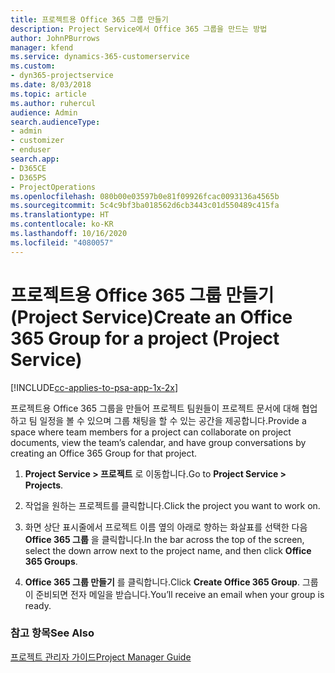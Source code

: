 ```yaml
---
title: 프로젝트용 Office 365 그룹 만들기
description: Project Service에서 Office 365 그룹을 만드는 방법
author: JohnPBurrows
manager: kfend
ms.service: dynamics-365-customerservice
ms.custom:
- dyn365-projectservice
ms.date: 8/03/2018
ms.topic: article
ms.author: ruhercul
audience: Admin
search.audienceType:
- admin
- customizer
- enduser
search.app:
- D365CE
- D365PS
- ProjectOperations
ms.openlocfilehash: 080b00e03597b0e81f09926fcac0093136a4565b
ms.sourcegitcommit: 5c4c9bf3ba018562d6cb3443c01d550489c415fa
ms.translationtype: HT
ms.contentlocale: ko-KR
ms.lasthandoff: 10/16/2020
ms.locfileid: "4080057"
---
```

# <a name="create-an-office-365-group-for-a-project-project-service"></a><span data-ttu-id="915f3-103">프로젝트용 Office 365 그룹 만들기 (Project Service)</span><span class="sxs-lookup"><span data-stu-id="915f3-103">Create an Office 365 Group for a project (Project Service)</span></span>

[!INCLUDE[cc-applies-to-psa-app-1x-2x](../includes/cc-applies-to-psa-app-1x-2x.md)]

<span data-ttu-id="915f3-104">프로젝트용 Office 365 그룹을 만들어 프로젝트 팀원들이 프로젝트 문서에 대해 협업하고 팀 일정을 볼 수 있으며 그룹 채팅을 할 수 있는 공간을 제공합니다.</span><span class="sxs-lookup"><span data-stu-id="915f3-104">Provide a space where team members for a project can collaborate on project documents, view the team’s calendar, and have group conversations by creating an Office 365 Group for that project.</span></span>  
  
1.  <span data-ttu-id="915f3-105">**Project Service > 프로젝트** 로 이동합니다.</span><span class="sxs-lookup"><span data-stu-id="915f3-105">Go to **Project Service > Projects**.</span></span>  
  
2.  <span data-ttu-id="915f3-106">작업을 원하는 프로젝트를 클릭합니다.</span><span class="sxs-lookup"><span data-stu-id="915f3-106">Click the project you want to work on.</span></span>  
  
3.  <span data-ttu-id="915f3-107">화면 상단 표시줄에서 프로젝트 이름 옆의 아래로 향하는 화살표를 선택한 다음 **Office 365 그룹** 을 클릭합니다.</span><span class="sxs-lookup"><span data-stu-id="915f3-107">In the bar across the top of the screen, select the down arrow next to the project name, and then click **Office 365 Groups**.</span></span>  
  
4.  <span data-ttu-id="915f3-108">**Office 365 그룹 만들기** 를 클릭합니다.</span><span class="sxs-lookup"><span data-stu-id="915f3-108">Click **Create Office 365 Group**.</span></span> <span data-ttu-id="915f3-109">그룹이 준비되면 전자 메일을 받습니다.</span><span class="sxs-lookup"><span data-stu-id="915f3-109">You’ll receive an email when your group is ready.</span></span>  
  
### <a name="see-also"></a><span data-ttu-id="915f3-110">참고 항목</span><span class="sxs-lookup"><span data-stu-id="915f3-110">See Also</span></span>  
 [<span data-ttu-id="915f3-111">프로젝트 관리자 가이드</span><span class="sxs-lookup"><span data-stu-id="915f3-111">Project Manager Guide</span></span>](../psa/project-manager-guide.md)
